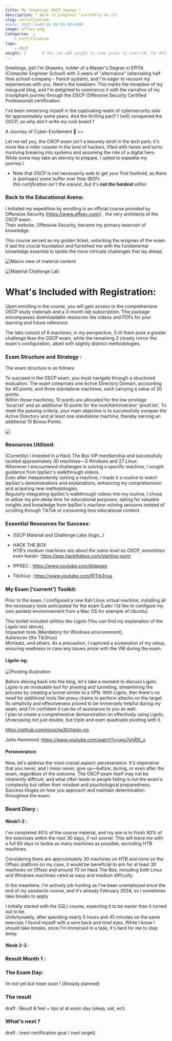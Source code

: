 ```yaml
---
title: My (ongoing) OSCP Jouney !
description: ( Work in progress 'currently on it)
slug: certification
#date: 2022-(on03-06 00:00:00+0000
image: offsec.png
Categories  :
    - Certification
tags:
    - OSCP
weight: 1       # You can add weight to some posts to override the default sorting (date descending)
---
```





Greetings, pal! I'm Shaanks, holder of a Master's Degree in EPITA (Computer Engineer School) with 3 years of "alternance" (alternating half time school-company - french system), and I'm eager to recount my experiences with you. 
Here's the lowdown: This marks the inception of my inaugural blog, and I'm delighted to commence it with the narrative of my triumphant journey through the OSCP (Offensive Security Certified Professional) certification. 

I've been immersing myself in the captivating realm of cybersecurity solo for approximately some years. And the thrilling part? I (will) conquered the OSCP, so why don't write my rush board ?

A Journey of Cyber-Excitement 🤪 >>

Let me tell you, the OSCP exam isn't a leisurely stroll in the tech park; it's more like a roller coaster in the land of hackers, filled with twists and turns involving breaking into systems and assuming the role of a digital hero. While some may take an eternity to prepare, I opted to expedite my journey.\
- Note that OSCP is not necessarily web to get your first foothold, as there is (perhaps) some buffer over flow (BOF).\
*this certification isn't the easiest, but it's ***not the hardest*** either*

### Back to the Educational Arena:

I initiated my expedition by enrolling in an official course provided by Offensive Security (https://www.offsec.com/) , the very architects of the OSCP exam. \
Their website, Offensive Security, became my primary reservoir of knowledge. 

This course served as my golden ticket, unlocking the enigmas of the exam. It laid the crucial foundation and furnished me with the fundamental knowledge essential to tackle the more intricate challenges that lay ahead.


![Macro view of material content](portal.png)

![Material Challenge Lab](chall.png)

# What's Included with Registration:

Upon enrolling in the course, you will gain access to the comprehensive OSCP study materials and a 3-month lab subscription. This package encompasses downloadable resources like videos and PDFs for your learning and future reference.

The labs consist of 6 machines; in my perspective, 3 of them pose a greater challenge than the OSCP exam, while the remaining 3 closely mirror the exam's configuration, albeit with slightly distinct methodologies.

### Exam Structure and Strategy : 

The exam structure is as follows:

To succeed in the OSCP exam, you must navigate through a structured evaluation. The exam comprises one Active Directory Domain, accounting for 40 points, and three standalone machines, each carrying a value of 20 points. \
Within these machines, 10 points are allocated for the low privilege 'local.txt' and an additional 10 points for the root/Administrator 'proof.txt'. To meet the passing criteria, your main objective is to successfully conquer the Active Directory and at least one standalone machine, thereby earning an additional 10 Bonus Points.

![](scenario.png)


### Resources Utilized:

(Currently) I invested in a Hack The Box VIP membership and successfully tackled approximately 30 machines—3 Windows and 27 Linux. \
Whenever I encountered challenges in solving a specific machine, I sought guidance from IppSec's walkthrough videos. \
Even after independently solving a machine, I made it a routine to watch IppSec's demonstrations and explanations, enhancing my comprehension and acquiring new methodologies. \
Regularly integrating IppSec's walkthrough videos into my routine, I chose to utilize my pre-sleep time for educational purposes, opting for valuable insights and knowledge from IppSec's machine-solving sessions instead of scrolling through TikTok or consuming less educational content.

### Essential Resources for Success:

- OSCP Material and Challenge Labs (logic..) 

- HACK THE BOX\
*HTB's medium machines are about the same level as OSCP, sometimes even harder.*
https://app.hackthebox.com/starting-point

- IPPSEC : https://www.youtube.com/@ippsec

- Tib3rius : https://www.youtube.com/@Tib3rius


### My Exam ('current') Toolkit:

Prior to the exam, I configured a new Kali Linux virtual machine, installing all the necessary tools anticipated for the exam (Later i'ld like to configure my own pentest environnement from a Mac OS for exemple of Ubuntu). 

This toolkit included utilities like Ligolo (You can find my explanation of the Ligolo tool above), \
Impacket tools (Mandatory for Windows environnment), \
Autorecon (thx Tib3rius) \
Mimikatz, and others. As a precaution, I captured a screenshot of my setup, ensuring readiness in case any issues arose with the VM during the exam.

#### Ligolo-ng:

![Pivoting illustration](pivot.png)


Before delving back into the blog, let's take a moment to discuss Ligolo. Ligolo is an invaluable tool for pivoting and tunneling, streamlining the process by creating a tunnel similar to a VPN. With Ligolo, ther there's no need for additional tools like proxy chains to perform attacks on the target. \
Its simplicity and effectiveness proved to be immensely helpful during my exam, and I'm confident it can be of assistance to you as well. \
I plan to create a comprehensive demonstration on effectively using Ligolo, showcasing not just double, but triple and even quadruple pivoting with it.

https://github.com/nicocha30/ligolo-ng

John Hammond :https://www.youtube.com/watch?v=qou7shRlX_s 

#### Perseverance:

Now, let's address the most crucial aspect: perseverance. It's imperative that you never, and I mean never, give up—before, during, or even after the exam, regardless of the outcome. The OSCP exam itself may not be inherently difficult, and what often leads to people failing is not the exam's complexity but rather their mindset and psychological preparedness. Success hinges on how you approach and maintain determination throughout the exam.



### Board Diary : 

#### Week1-2 : 


I've completed 40% of the course material, and my aim is to finish 80% of the exercises within the next 30 days, if not sooner. This will leave me with a full 60 days to tackle as many machines as possible, excluding HTB machines.

Considering there are approximately 30 machines on HTB and none on the Offsec platform on my case, it would be beneficial to aim for at least 30 machines on Offsec and around 70 on Hack The Box, including both Linux and Windows machines rated as easy and medium difficulty.

In the meantime, I'm actively job hunting as I've been unemployed since the end of my sandwich course, and it's already February 2024, so I sometimes take breaks to apply 

I initially started with the SQLI course, expecting it to be easier than it turned out to be. \
Unfortunately, after spending nearly 5 hours and 45 minutes on the same exercise, I found myself with a sore back and tired eyes. While I know I should take breaks, once I'm immersed in a task, it's hard for me to step away.


#### Week 2-3 : 



### Result Month 1 : 




### The Exam Day:

Im not yet but hope soon !
(Already planned)


### The result

draft : Result & feel + tips at at exam day (sleep, eat, ect)

### What's next ?

draft : (next certification goal / next target)